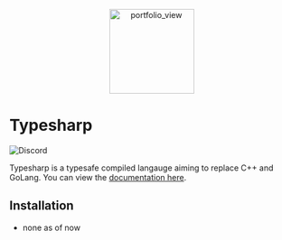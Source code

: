 <div align="center">
  <p>
    <img width="150" alt="portfolio_view" src="https://raw.githubusercontent.com/TypeSharp/Typesharp/master/assets/typesharplogo.png?token=AD7GXXTS4DUDPEULYL4S22275WAIA">
  </p>
</div>

# Typesharp

![Discord](https://discord.com/api/guilds/750186214690258975/embed.png)

Typesharp is a typesafe compiled langauge aiming to replace C++ and GoLang. You can view the [documentation here](https://github.com/TypeSharp/Documentation).

## Installation
- none as of now